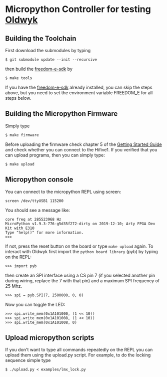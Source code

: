 # Micropython Controller for testing [Oldwyk](https://github.com/hni-sct/pulpino-sdk#oldwyk)

## Building the Toolchain
First download the submodules by typing
```
$ git submodule update --init --recursive
```
then build the [freedom-e-sdk](https://github.com/hni-sct/freedom-e-sdk) by
```
$ make tools
```
If you have the [freedom-e-sdk](https://github.com/hni-sct/freedom-e-sdk) already installed, you can skip the steps above, but you need to set the environment variable FREEDOM_E for all steps below.

## Building the Micropython Firmware
Simply type
```
$ make firmware
```
Before uploading the firmware check chapter 5 of the [Getting Started
Guide](https://sifive.cdn.prismic.io/sifive%2F9c57065b-6d28-465b-b67d-f416894123a9_hifive1-getting-started-v1.0.2.pdf)
and check whether you can connect to the Hifive1. If you verified that you can
upload programs, then you can simply type:
```
$ make upload
```

## Micropython console
You can connect to the micropython REPL using screen:
```
screen /dev/ttyUSB1 115200
```
You should see a message like:
```
core freq at 285523968 Hz
MicroPython v1.9.3-776-g5d35f272-dirty on 2019-12-10; Arty FPGA Dev Kit with E310
Type "help()" for more information.
>>>
```
If not, press the reset button on the board or type `make upload` again.
To interact with Oldwyk first import the `python board library` (pyb)  by
typing on the REPL:
```
>>> import pyb
```
then create an SPI interface using a CS pin 7 (if you selected another pin
during wiring, replace the 7 with that pin) and a maximum SPI frequency of
25 Mhz.
```
>>> spi = pyb.SPI(7, 2500000, 0, 0)
```
Now you can toggle the LED:
```
>>> spi.write_mem(0x1A101000, (1 << 10))
>>> spi.write_mem(0x1A101008, (1 << 10))
>>> spi.write_mem(0x1A101008, 0)
```

## Upload micropython scripts
If you don't want to type all commands repeatedly on the REPL you can upload
them using the upload.py script. For example, to do the locking sequence simple
type
```
$ ./upload.py < examples/lmx_lock.py
```

